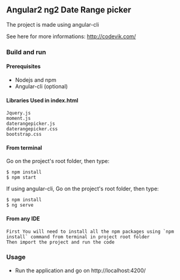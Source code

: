 ## Angular2 ng2 Date Range picker 

The project is made using angular-cli

See here for more informations: http://codevik.com/

### Build and run

#### Prerequisites

- Nodejs and npm
- Angular-cli (optional)

#### Libraries Used in index.html

	Jquery.js
	moment.js
	daterangepicker.js
	daterangepicker.css
	bootstrap.css

#### From terminal

Go on the project's root folder, then type:

    $ npm install
    $ npm start

If using angular-cli, Go on the project's root folder, then type:

    $ npm install
    $ ng serve

#### From any IDE 
    First You will need to install all the npm packages using `npm install` command from terminal in project root folder
    Then import the project and run the code 

### Usage

- Run the application and go on http://localhost:4200/
